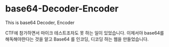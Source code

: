 # base64-Decoder-Encoder
This is base64 Decoder, Encoder

CTF에 참가하면서 마이크 테스트조차도 못 하는 일이 있었습니다.
이제서야 base64를 해독해야한다는 것을 알고 Base64 를 인코딩, 디코딩 하는 웹을 만들었습니다.
